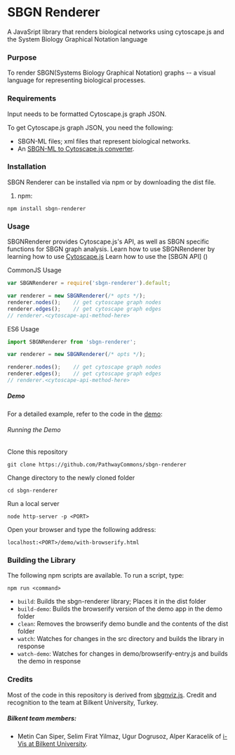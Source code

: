 # SBGN Renderer
A JavaSript library that renders biological networks using cytoscape.js and the System Biology Graphical Notation language

### Purpose
To render SBGN(Systems Biology Graphical Notation) graphs -- a visual language for representing biological processes.

### Requirements
Input needs to be formatted Cytoscape.js graph JSON.  

To get Cytoscape.js graph JSON, you need the following:
* SBGN-ML files; xml files that represent biological networks.
* An [SBGN-ML to Cytoscape.js converter](https://github.com/PathwayCommons/sbgnml-to-cytoscape).

### Installation
SBGN Renderer can be installed via npm or by downloading the dist file.

1. npm:
```
npm install sbgn-renderer
```

### Usage

SBGNRenderer provides Cytoscape.js's API, as well as SBGN specific functions for SBGN graph analysis.
Learn how to use SBGNRenderer by learning how to use [Cytoscape.js](http://js.cytoscape.org/#introduction)
Learn how to use the [SBGN API] ()


CommonJS Usage
```js
var SBGNRenderer = require('sbgn-renderer').default;

var renderer = new SBGNRenderer(/* opts */);
renderer.nodes();    // get cytoscape graph nodes
renderer.edges();    // get cytoscape graph edges
// renderer.<cytoscape-api-method-here>
```
ES6 Usage
```js
import SBGNRenderer from 'sbgn-renderer';

var renderer = new SBGNRenderer(/* opts */);

renderer.nodes();    // get cytoscape graph nodes
renderer.edges();    // get cytoscape graph edges
// renderer.<cytoscape-api-method-here>

```

##### Demo
For a detailed example, refer to the code in the [demo](https://github.com/PathwayCommons/sbgn-renderer/tree/master/demo):

###### Running the Demo
Clone this repository
```
git clone https://github.com/PathwayCommons/sbgn-renderer
```

Change directory to the newly cloned folder
```
cd sbgn-renderer
```

Run a local server
```
node http-server -p <PORT>
```

Open your browser and type the following address:
```
localhost:<PORT>/demo/with-browserify.html
```

### Building the Library

The following npm scripts are available.  To run a script, type:

```
npm run <command>
```

* ```build```: Builds the sbgn-renderer library; Places it in the dist folder
* ```build-demo```: Builds the browserify version of the demo app in the demo folder
* ```clean```: Removes the browserify demo bundle and the contents of the dist folder
* ```watch```: Watches for changes in the src directory and builds the library in response
* ```watch-demo```: Watches for changes in demo/browserify-entry.js and builds the demo in response

### Credits
Most of the code in this repository is derived from [sbgnviz.js](https://github.com/iVis-at-Bilkent/sbgnviz.js).
Credit and recognition to the team at Bilkent University, Turkey.

##### Bilkent team members:

* Metin Can Siper, Selim Firat Yilmaz, Ugur Dogrusoz, Alper Karacelik of [i-Vis at Bilkent University](http://www.cs.bilkent.edu.tr/~ivis).
